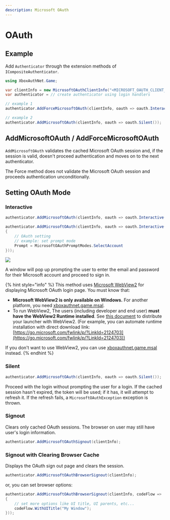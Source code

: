 ```yaml
---
description: Microsoft OAuth
---
```


# OAuth

## Example

Add `Authenticator` through the extension methods of `ICompositeAuthenticator`.

```csharp
using XboxAuthNet.Game;

var clientInfo = new MicrosoftOAuthClientInfo("<MICROSOFT_OAUTH_CLIENT_ID>", "<MICROSOFT_OAUTH_SCOPES>");
var authenticator = // create authenticator using login handlers

// example 1
authenticator.AddForceMicrosoftOAuth(clientInfo, oauth => oauth.Interactive());

// example 2
authenticator.AddMicrosoftOAuth(clientInfo, oauth => oauth.Silent());
```

## AddMicrosoftOAuth / AddForceMicrosoftOAuth

`AddMicrosoftOAuth` validates the cached Microsoft OAuth session and, if the session is valid, doesn't proceed authentication and moves on to the next authenticator.

The Force method does not validate the Microsoft OAuth session and proceeds authentication unconditionally.

## Setting OAuth Mode

### Interactive

```csharp
authenticator.AddMicrosoftOAuth(clientInfo, oauth => oauth.Interactive());
```

```csharp
authenticator.AddMicrosoftOAuth(clientInfo, oauth => oauth.Interactive(new MicrosoftOAuthParameters
{
    // OAuth setting
    // example: set prompt mode
    Prompt = MicrosoftOAuthPromptModes.SelectAccount
}));
```

![](https://user-images.githubusercontent.com/17783561/154854388-38c473f1-7860-4a47-bdbe-622de37eef8b.png)

A window will pop up prompting the user to enter the email and password for their Microsoft account and proceed to sign in.

{% hint style="info" %}
This method uses [Microsoft WebView2](https://developer.microsoft.com/en-us/microsoft-edge/webview2/) for displaying Microsoft OAuth login page. You must know that:

* **Microsoft WebView2 is only available on Windows.** For another platform, you need [xboxauthnet.game.msal](../xboxauthnet.game.msal/ "mention").
* To run WebView2, The users (including developer and end user) **must have the WebView2 Runtime installed**. See [this document](https://learn.microsoft.com/en-us/microsoft-edge/webview2/concepts/distribution) to distribute your launcher with WebView2. (For example, you can automate runtime installation with direct download link: [https://go.microsoft.com/fwlink/p/?LinkId=2124703](https://go.microsoft.com/fwlink/p/?LinkId=2124703))

If you don't want to use WebView2, you can use [xboxauthnet.game.msal](../xboxauthnet.game.msal/ "mention") instead.
{% endhint %}

### Silent

```csharp
authenticator.AddMicrosoftOAuth(clientInfo, oauth => oauth.Silent());
```

Proceed with the login without prompting the user for a login. If the cached session hasn't expired, the token will be used; if it has, it will attempt to refresh it. If the refresh fails, a `MicrosoftOAuthException` exception is thrown.

### Signout

Clears only cached OAuth sessions. The browser on user may still have user's login information.

```csharp
authenticator.AddMicrosoftOAuthSignout(clientInfo);
```

### Signout with Clearing Browser Cache

Displays the OAuth sign out page and clears the session.

```csharp
authenticator.AddMicrosoftOAuthBrowserSignout(clientInfo);
```

or, you can set browser options:

```csharp
authenticator.AddMicrosoftOAuthBrowserSignout(clientInfo, codeFlow =>
{
    // set more options like UI title, UI parents, etc... 
    codeFlow.WithUITitle("My Window");
}));
```

